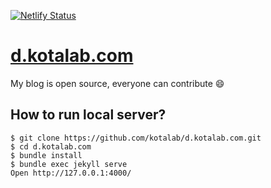 [![Netlify Status](https://api.netlify.com/api/v1/badges/96fa04d4-29a4-44d8-a151-9f6f7129d8d4/deploy-status)](https://app.netlify.com/sites/frosty-ardinghelli-38d34c/deploys)
# [d.kotalab.com](https://d.kotalab.com)
My blog is open source, everyone can contribute :smile:

## How to run local server?
```
$ git clone https://github.com/kotalab/d.kotalab.com.git
$ cd d.kotalab.com
$ bundle install
$ bundle exec jekyll serve
Open http://127.0.0.1:4000/
```
